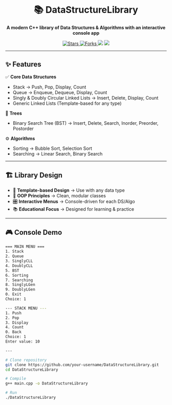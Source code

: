 <h1 align="center">📚 DataStructureLibrary</h1>

<p align="center">
  <b>A modern C++ library of Data Structures & Algorithms with an interactive console app</b>  
</p>

<p align="center">
  <a href="https://github.com/your-username/DataStructureLibrary/stargazers">
    <img src="https://img.shields.io/github/stars/your-username/DataStructureLibrary?style=for-the-badge" alt="Stars"/>
  </a>
  <a href="https://github.com/your-username/DataStructureLibrary/network/members">
    <img src="https://img.shields.io/github/forks/your-username/DataStructureLibrary?style=for-the-badge" alt="Forks"/>
  </a>
  <img src="https://img.shields.io/badge/C++-11%2B-blue?style=for-the-badge&logo=cplusplus" />
  <img src="https://img.shields.io/badge/License-MIT-green?style=for-the-badge" />
</p>

---

## ✨ Features  

✅ **Core Data Structures**  
- Stack → Push, Pop, Display, Count  
- Queue → Enqueue, Dequeue, Display, Count  
- Singly & Doubly Circular Linked Lists → Insert, Delete, Display, Count  
- Generic Linked Lists (Template-based for any type)  

🌳 **Trees**  
- Binary Search Tree (BST) → Insert, Delete, Search, Inorder, Preorder, Postorder  

⚙️ **Algorithms**  
- Sorting → Bubble Sort, Selection Sort  
- Searching → Linear Search, Binary Search  

---

## 🏗️ Library Design  

- 🔧 **Template-based Design** → Use with any data type  
- 🧱 **OOP Principles** → Clean, modular classes  
- 🎛️ **Interactive Menus** → Console-driven for each DS/Algo  
- 📚 **Educational Focus** → Designed for learning & practice  

---

## 🎮 Console Demo  

```bash
=== MAIN MENU ===
1. Stack
2. Queue
3. SinglyCLL
4. DoublyCLL
5. BST
6. Sorting
7. Searching
8. SinglyLGen
9. DoublyLGen
0. Exit
Choice: 1

--- STACK MENU ---
1. Push
2. Pop
3. Display
4. Count
0. Back
Choice: 1
Enter value: 10

---

# Clone repository
git clone https://github.com/your-username/DataStructureLibrary.git
cd DataStructureLibrary

# Compile
g++ main.cpp -o DataStructureLibrary

# Run
./DataStructureLibrary



